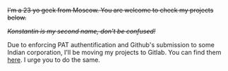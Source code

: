 ~~I'm a 23 yo geek from Moscow. You are welcome to check my projects below.~~

~~_Konstantin is my second name, don't be confused!_~~

Due to enforcing PAT authentification and Github's submission to some Indian corporation, I'll be moving my projects to Gitlab. You can find them [here](https://gitlab.com/trexxet). I urge you to do the same.
